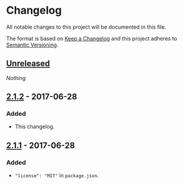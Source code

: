 # Changelog
All notable changes to this project will be documented in this file.

The format is based on [Keep a Changelog](http://keepachangelog.com/en/1.0.0/) and this project adheres to [Semantic Versioning](http://semver.org/spec/v2.0.0.html).

## [Unreleased]
*Nothing*

## [2.1.2] - 2017-06-28
### Added
- This changelog.

## [2.1.1] - 2017-06-28
### Added
- `"license": "MIT"` in `package.json`.

[Unreleased]: https://github.com/ft-interactive/ft-graphics-deploy/compare/v2.1.2...HEAD
[2.1.2]: https://github.com/ft-interactive/ft-graphics-deploy/compare/v2.1.1...v2.1.2
[2.1.1]: https://github.com/ft-interactive/ft-graphics-deploy/compare/v2.1.0...v2.1.1
